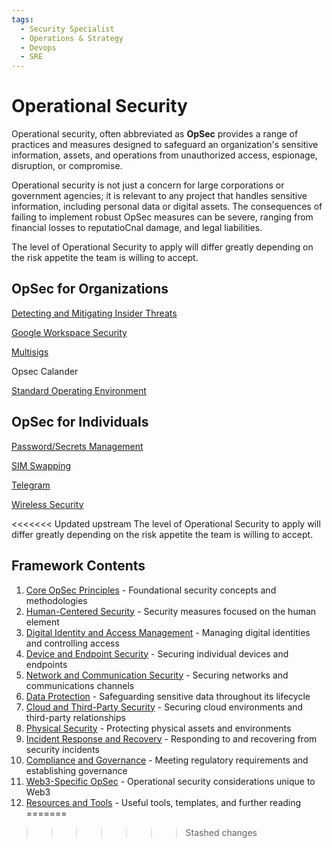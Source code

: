 ```yaml
---
tags:
  - Security Specialist
  - Operations & Strategy
  - Devops
  - SRE
---
```


# Operational Security


Operational security, often abbreviated as **OpSec** provides a range of practices and measures designed to safeguard an organization's sensitive information, assets, and operations from unauthorized access, espionage, disruption, or compromise.

Operational security is not just a concern for large corporations or government agencies; it is relevant to any project that handles sensitive information, including personal data or digital assets. The consequences of failing to implement robust OpSec measures can be severe, ranging from financial losses to reputatioCnal damage, and legal liabilities.

The level of Operational Security to apply will differ greatly depending on the risk appetite the team is willing to accept.

## OpSec for Organizations
[Detecting and Mitigating Insider Threats](detecting-and-mitigating-insider-threats.md)

[Google Workspace Security](g-suite-security.md)

[Multisigs](Multisigs.md)

Opsec Calander

[Standard Operating Environment](standard-operating-environment.md)

## OpSec for Individuals

[Password/Secrets Management](password-secrets-management.md)

[SIM Swapping](sim-swapping.md)

[Telegram](telegram.md)

[Wireless Security](wireless-security.md)

<<<<<<< Updated upstream
The level of Operational Security to apply will differ greatly depending on the risk appetite the team is willing to accept.

## Framework Contents

1. [Core OpSec Principles](./core-opsec-principles.md) - Foundational security concepts and methodologies
2. [Human-Centered Security](./human-centered-security/README.md) - Security measures focused on the human element
3. [Digital Identity and Access Management](./digital-identity-access/README.md) - Managing digital identities and controlling access
4. [Device and Endpoint Security](./device-endpoint-security/README.md) - Securing individual devices and endpoints
5. [Network and Communication Security](./network-communication/README.md) - Securing networks and communications channels
6. [Data Protection](./data-protection/README.md) - Safeguarding sensitive data throughout its lifecycle
7. [Cloud and Third-Party Security](./cloud-third-party/README.md) - Securing cloud environments and third-party relationships
8. [Physical Security](./physical-security/README.md) - Protecting physical assets and environments
9. [Incident Response and Recovery](./incident-response-recovery.md) - Responding to and recovering from security incidents
10. [Compliance and Governance](./compliance-governance.md) - Meeting regulatory requirements and establishing governance
11. [Web3-Specific OpSec](./web3-specific-opsec/README.md) - Operational security considerations unique to Web3
12. [Resources and Tools](./resources-tools.md) - Useful tools, templates, and further reading
=======
>>>>>>> Stashed changes
